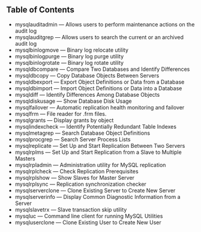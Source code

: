 
## Table of Contents

* mysqlauditadmin — Allows users to perform maintenance actions on the audit log
* mysqlauditgrep  — Allows users to search the current or an archived audit log
* mysqlbinlogmove   — Binary log relocate utility
* mysqlbinlogpurge  — Binary log purge utility
* mysqlbinlogrotate — Binary log rotate utility
* mysqldbcompare — Compare Two Databases and Identify Differences
* mysqldbcopy — Copy Database Objects Between Servers
* mysqldbexport — Export Object Definitions or Data from a Database
* mysqldbimport — Import Object Definitions or Data into a Database
* mysqldiff — Identify Differences Among Database Objects
* mysqldiskusage — Show Database Disk Usage
* mysqlfailover — Automatic replication health monitoring and failover
* mysqlfrm — File reader for .frm files.
* mysqlgrants — Display grants by object
* mysqlindexcheck — Identify Potentially Redundant Table Indexes
* mysqlmetagrep — Search Database Object Definitions
* mysqlprocgrep — Search Server Process Lists
* mysqlreplicate — Set Up and Start Replication Between Two Servers
* mysqlrplms    — Set Up and Start Replication from a Slave to Multiple Masters
* mysqlrpladmin — Administration utility for MySQL replication
* mysqlrplcheck — Check Replication Prerequisites
* mysqlrplshow  — Show Slaves for Master Server
* mysqlrplsync  — Replication synchronization checker
* mysqlserverclone — Clone Existing Server to Create New Server
* mysqlserverinfo  — Display Common Diagnostic Information from a Server
* mysqlslavetrx — Slave transaction skip utility
* mysqluc — Command line client for running MySQL Utilities
* mysqluserclone — Clone Existing User to Create New User

